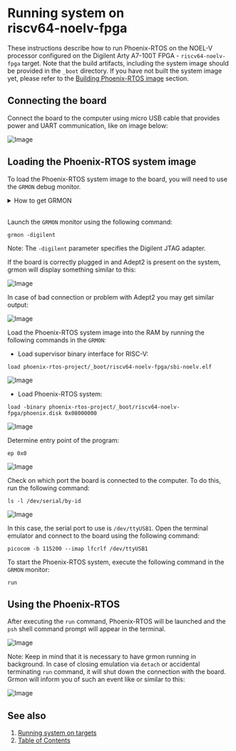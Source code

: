 # Running system on <nobr>riscv64-noelv-fpga</nobr>

These instructions describe how to run Phoenix-RTOS on the NOEL-V processor configured on the Digilent Arty A7-100T
FPGA - `riscv64-noelv-fpga` target. Note that the build artifacts, including the system image should be provided in the
`_boot` directory. If you have not built the system image yet, please refer to the
[Building Phoenix-RTOS image](../building/index.md) section.

## Connecting the board

Connect the board to the computer using micro USB cable that provides power and UART communication, like on image
below:

![Image](_images/ArtyA7_Board.bmp)

## Loading the Phoenix-RTOS system image

To load the Phoenix-RTOS system image to the board, you will need to use the `GRMON` debug monitor.

<details>
<summary>How to get GRMON</summary>

- Download the GRMON software from the [official website](https://www.gaisler.com/index.php/downloads/debug-tools)

- After downloading the archive, extract it and optionally add the `grmon` binary to the `PATH` variable
(You can also copy its binary to `/bin` with sudo).

- Install Digilent Adept Runtime for debug link connection:

  - On Linux systems, the Digilent Adept2 Runtime must be installed on the host computer, which can be downloaded
  from Digilent's website.
  - More detailed information you can be found in the
  [GRMON User's Manual](https://www.gaisler.com/doc/grmon-eval/grmon3.pdf)
  & [Digilent Adept 2](https://digilent.com/reference/software/adept/start).

</details>
</br>

Launch the `GRMON` monitor using the following command:

```console
grmon -digilent
```

Note: The `-digilent` parameter specifies the Digilent JTAG adapter.

If the board is correctly plugged in and Adept2 is present on the system, grmon will display something similar to this:

![Image](_images/GRmon_start.png)

In case of bad connection or problem with Adept2 you may get similar output:

![Image](_images/GRmon_bad_connect.png)

Load the Phoenix-RTOS system image into the RAM by running the following commands in the `GRMON`:

- Load supervisor binary interface for RISC-V:

```console
load phoenix-rtos-project/_boot/riscv64-noelv-fpga/sbi-noelv.elf
```

![Image](_images/GRmon_SBI.png)

- Load Phoenix-RTOS system:

```console
load -binary phoenix-rtos-project/_boot/riscv64-noelv-fpga/phoenix.disk 0x08000000
```

![Image](_images/GRmon_Phoenix.png)

Determine entry point of the program:

```console
ep 0x0
```

![Image](_images/GRmon_Entry.png)

Check on which port the board is connected to the computer. To do this, run the following command:

```console
ls -l /dev/serial/by-id
```

![Image](_images/noelv-ls.png)

In this case, the serial port to use is `/dev/ttyUSB1`. Open the terminal emulator and connect to the board using the
following command:

```console
picocom -b 115200 --imap lfcrlf /dev/ttyUSB1
```

To start the Phoenix-RTOS system, execute the following command in the `GRMON` monitor:

```console
run
```

## Using the Phoenix-RTOS

After executing the `run` command, Phoenix-RTOS will be launched and the `psh` shell command prompt will appear in the
terminal.

![Image](_images/noelv-start.png)

Note: Keep in mind that it is necessary to have grmon running in background. In case of closing emulation via `detach`
or accidental terminating `run` command, it will shut down the connection with the board.
Grmon will inform you of such an event like or similar to this:

![Image](_images/GRmon_run_termin.png)

## See also

1. [Running system on targets](index.md)
2. [Table of Contents](../index.md)

